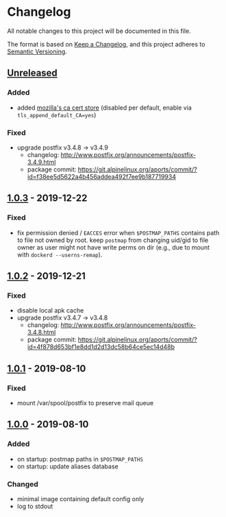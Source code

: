 # Changelog
All notable changes to this project will be documented in this file.

The format is based on [Keep a Changelog](https://keepachangelog.com/en/1.0.0/),
and this project adheres to [Semantic Versioning](https://semver.org/spec/v2.0.0.html).

## [Unreleased]
### Added
- added [mozilla's ca cert store](https://www.mozilla.org/en-US/about/governance/policies/security-group/certs/)
  (disabled per default, enable via `tls_append_default_CA=yes`)

### Fixed
- upgrade postfix v3.4.8 -> v3.4.9
  - changelog: http://www.postfix.org/announcements/postfix-3.4.9.html
  - package commit: https://git.alpinelinux.org/aports/commit/?id=f38ee5d5622a4b456addea492f7ee9b187719934

## [1.0.3] - 2019-12-22
### Fixed
- fix permission denied / `EACCES` error
  when `$POSTMAP_PATHS` contains path to file not owned by root.
  keep `postmap` from changing uid/gid to file owner
  as user might not have write perms on dir
  (e.g., due to mount with `dockerd --userns-remap`).

## [1.0.2] - 2019-12-21
### Fixed
- disable local apk cache
- upgrade postfix v3.4.7 -> v3.4.8
  - changelog: http://www.postfix.org/announcements/postfix-3.4.8.html
  - package commit: https://git.alpinelinux.org/aports/commit/?id=4f878d653bf1e8dd1d2d13dc58b64ce5ec14d48b

## [1.0.1] - 2019-08-10
### Fixed
- mount /var/spool/postfix to preserve mail queue

## [1.0.0] - 2019-08-10
### Added
- on startup: postmap paths in `$POSTMAP_PATHS`
- on startup: update aliases database

### Changed
- minimal image containing default config only
- log to stdout

[Unreleased]: https://github.com/fphammerle/docker-postfix/compare/1.0.3...HEAD
[1.0.3]: https://github.com/fphammerle/docker-postfix/compare/1.0.2...1.0.3
[1.0.2]: https://github.com/fphammerle/docker-postfix/compare/1.0.1...1.0.2
[1.0.1]: https://github.com/fphammerle/docker-postfix/compare/1.0.0...1.0.1
[1.0.0]: https://github.com/fphammerle/docker-postfix/releases/tag/1.0.0
